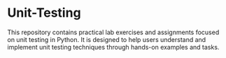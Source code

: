# Unit-Testing

This repository contains practical lab exercises and assignments focused on unit testing in Python. It is designed to help users understand and implement unit testing techniques through hands-on examples and tasks.
